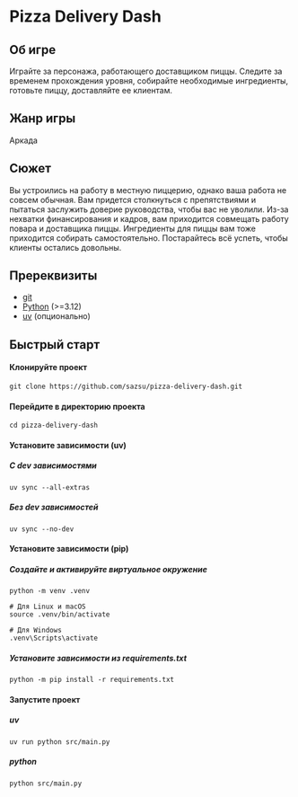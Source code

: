 # Pizza Delivery Dash

## Об игре

Играйте за персонажа, работающего доставщиком пиццы. Следите за временем прохождения уровня, собирайте необходимые ингредиенты, готовьте пиццу, доставляйте ее клиентам.

## Жанр игры

Аркада

## Сюжет

Вы устроились на работу в местную пиццерию, однако ваша работа не совсем обычная. Вам придется столкнуться с препятствиями и пытаться заслужить доверие руководства, чтобы вас не уволили. Из-за нехватки финансирования и кадров, вам приходится совмещать работу повара и доставщика пиццы. Ингредиенты для пиццы вам тоже приходится собирать самостоятельно. Постарайтесь всё успеть, чтобы клиенты остались довольны.

## Пререквизиты

- [git](https://git-scm.com/downloads)
- [Python](https://www.python.org/downloads/) (>=3.12)
- [uv](https://docs.astral.sh/uv/) (опционально)

## Быстрый старт

#### Клонируйте проект

```shell
git clone https://github.com/sazsu/pizza-delivery-dash.git
```

#### Перейдите в директорию проекта

```shell
cd pizza-delivery-dash
```

#### Установите зависимости (uv)

##### С dev зависимостями

```shell
uv sync --all-extras
```

##### Без dev зависимостей

```shell
uv sync --no-dev
```

#### Установите зависимости (pip)

##### Создайте и активируйте виртуальное окружение

```shell
python -m venv .venv

# Для Linux и macOS
source .venv/bin/activate

# Для Windows
.venv\Scripts\activate
```

##### Установите зависимости из requirements.txt

```shell
python -m pip install -r requirements.txt
```

#### Запустите проект

##### uv

```shell
uv run python src/main.py
```

##### python

```shell
python src/main.py
```
